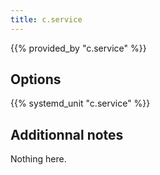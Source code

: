 ```yaml
---
title: c.service
---
```


{{% provided_by "c.service" %}}

## Options

{{% systemd_unit "c.service" %}}

## Additionnal notes

Nothing here.
